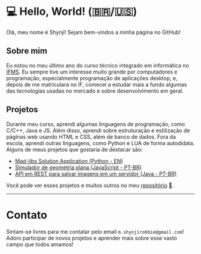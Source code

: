 # 💻 Hello, World! (🇧🇷/🇺🇸)
Olá, meu nome é Shynji! Sejam bem-vindos a minha página no GitHub!

## Sobre mim
Eu estou no meu último ano do curso técnico integrado em informática no [IFMS](https://www.ifms.edu.br/). Eu sempre tive um interesse muito grande por computadores e programação, especialmente programação de aplicações desktop, e, depois de me matriculara no IF, comecei a estudar mais a fundo algumas das tecnologias usadas no mercado e sobre desenvolvimento em geral.

## Projetos
Durante meu curso, aprendi algumas linguagens de programação, como C/C++, Java e JS. Além disso, aprendi sobre estruturação e estilização de páginas web usando HTML e CSS, além de banco de dados. Fora da escola, aprendi outras linguagens, como Python e LUA de forma autodidata. Alguns de meus projetos que gostaria de destacar são: 
- [Mad-libs Solution Application (Python - EN)](https://github.com/mira-oza/mad-libs-python)
- [Simulador de geometria plana (JavaScript - PT-BR)](https://github.com/mira-oza/simulador-geometria-plana)
- [API em REST para salvar imagens em um servidor (Java - PT-BR)](https://github.com/mira-oza/upload-api)

Você pode ver esses projetos e muitos outros no meu [repositório](https://github.com/mira-oza?tab=repositories) 👀.

---
# Contato
Sintam-se livres para me contatar pelo email `m.shynjirobbie@gmail.com`! Adoro participar de novos projetos e aprender mais sobre esse vasto campo que todos amamos!
